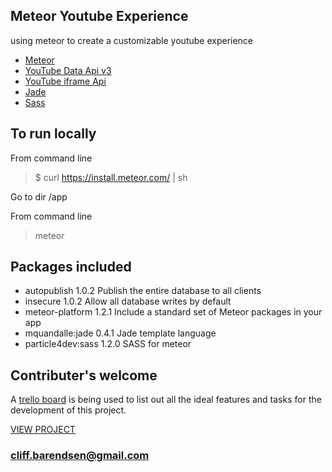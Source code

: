 ## Meteor Youtube Experience
using meteor to create a customizable youtube experience

* [Meteor](http://docs.meteor.com/#/basic/)
* [YouTube Data Api v3](https://developers.google.com/youtube/v3/)
* [YouTube iframe Api](https://developers.google.com/youtube/iframe_api_reference)
* [Jade](http://jade-lang.com/reference/)
* [Sass](http://sass-lang.com/guide)

## To run locally
From command line
> $ curl https://install.meteor.com/ | sh

Go to dir /app

From command line
> meteor

## Packages included
* autopublish        1.0.2  Publish the entire database to all clients
* insecure           1.0.2  Allow all database writes by default
* meteor-platform    1.2.1  Include a standard set of Meteor packages in your app
* mquandalle:jade    0.4.1  Jade template language
* particle4dev:sass  1.2.0  SASS for meteor

## Contributer's welcome
A [trello board](https://trello.com/b/0MHx1YAB/meteor-youtube) is being used to list out all the ideal features and tasks for the development of this project.

[VIEW PROJECT](meteor-youtube.meteor.com)

### [cliff.barendsen@gmail.com](mailto:cliff.barendsen@gmail.com)